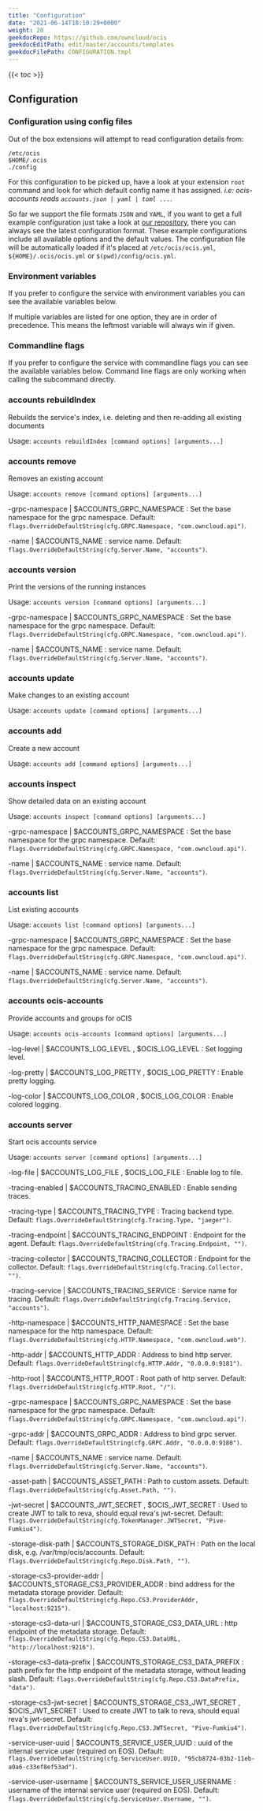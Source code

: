 ```yaml
---
title: "Configuration"
date: "2021-06-14T18:10:29+0000"
weight: 20
geekdocRepo: https://github.com/owncloud/ocis
geekdocEditPath: edit/master/accounts/templates
geekdocFilePath: CONFIGURATION.tmpl
---
```


{{< toc >}}

## Configuration

### Configuration using config files

Out of the box extensions will attempt to read configuration details from:

```console
/etc/ocis
$HOME/.ocis
./config
```

For this configuration to be picked up, have a look at your extension `root` command and look for which default config name it has assigned. *i.e: ocis-accounts reads `accounts.json | yaml | toml ...`*.

So far we support the file formats `JSON` and `YAML`, if you want to get a full example configuration just take a look at [our repository](https://github.com/owncloud/ocis/tree/master/accounts/config), there you can always see the latest configuration format. These example configurations include all available options and the default values. The configuration file will be automatically loaded if it's placed at `/etc/ocis/ocis.yml`, `${HOME}/.ocis/ocis.yml` or `$(pwd)/config/ocis.yml`.

### Environment variables

If you prefer to configure the service with environment variables you can see the available variables below.

If multiple variables are listed for one option, they are in order of precedence. This means the leftmost variable will always win if given.

### Commandline flags

If you prefer to configure the service with commandline flags you can see the available variables below. Command line flags are only working when calling the subcommand directly.

### accounts rebuildIndex

Rebuilds the service's index, i.e. deleting and then re-adding all existing documents

Usage: `accounts rebuildIndex [command options] [arguments...]`

### accounts remove

Removes an existing account

Usage: `accounts remove [command options] [arguments...]`

-grpc-namespace |  $ACCOUNTS_GRPC_NAMESPACE
: Set the base namespace for the grpc namespace. Default: `flags.OverrideDefaultString(cfg.GRPC.Namespace, "com.owncloud.api")`.

-name |  $ACCOUNTS_NAME
: service name. Default: `flags.OverrideDefaultString(cfg.Server.Name, "accounts")`.

### accounts version

Print the versions of the running instances

Usage: `accounts version [command options] [arguments...]`

-grpc-namespace |  $ACCOUNTS_GRPC_NAMESPACE
: Set the base namespace for the grpc namespace. Default: `flags.OverrideDefaultString(cfg.GRPC.Namespace, "com.owncloud.api")`.

-name |  $ACCOUNTS_NAME
: service name. Default: `flags.OverrideDefaultString(cfg.Server.Name, "accounts")`.

### accounts update

Make changes to an existing account

Usage: `accounts update [command options] [arguments...]`

### accounts add

Create a new account

Usage: `accounts add [command options] [arguments...]`

### accounts inspect

Show detailed data on an existing account

Usage: `accounts inspect [command options] [arguments...]`

-grpc-namespace |  $ACCOUNTS_GRPC_NAMESPACE
: Set the base namespace for the grpc namespace. Default: `flags.OverrideDefaultString(cfg.GRPC.Namespace, "com.owncloud.api")`.

-name |  $ACCOUNTS_NAME
: service name. Default: `flags.OverrideDefaultString(cfg.Server.Name, "accounts")`.

### accounts list

List existing accounts

Usage: `accounts list [command options] [arguments...]`

-grpc-namespace |  $ACCOUNTS_GRPC_NAMESPACE
: Set the base namespace for the grpc namespace. Default: `flags.OverrideDefaultString(cfg.GRPC.Namespace, "com.owncloud.api")`.

-name |  $ACCOUNTS_NAME
: service name. Default: `flags.OverrideDefaultString(cfg.Server.Name, "accounts")`.

### accounts ocis-accounts

Provide accounts and groups for oCIS

Usage: `accounts ocis-accounts [command options] [arguments...]`

-log-level |  $ACCOUNTS_LOG_LEVEL , $OCIS_LOG_LEVEL
: Set logging level.

-log-pretty |  $ACCOUNTS_LOG_PRETTY , $OCIS_LOG_PRETTY
: Enable pretty logging.

-log-color |  $ACCOUNTS_LOG_COLOR , $OCIS_LOG_COLOR
: Enable colored logging.

### accounts server

Start ocis accounts service

Usage: `accounts server [command options] [arguments...]`

-log-file |  $ACCOUNTS_LOG_FILE , $OCIS_LOG_FILE
: Enable log to file.

-tracing-enabled |  $ACCOUNTS_TRACING_ENABLED
: Enable sending traces.

-tracing-type |  $ACCOUNTS_TRACING_TYPE
: Tracing backend type. Default: `flags.OverrideDefaultString(cfg.Tracing.Type, "jaeger")`.

-tracing-endpoint |  $ACCOUNTS_TRACING_ENDPOINT
: Endpoint for the agent. Default: `flags.OverrideDefaultString(cfg.Tracing.Endpoint, "")`.

-tracing-collector |  $ACCOUNTS_TRACING_COLLECTOR
: Endpoint for the collector. Default: `flags.OverrideDefaultString(cfg.Tracing.Collector, "")`.

-tracing-service |  $ACCOUNTS_TRACING_SERVICE
: Service name for tracing. Default: `flags.OverrideDefaultString(cfg.Tracing.Service, "accounts")`.

-http-namespace |  $ACCOUNTS_HTTP_NAMESPACE
: Set the base namespace for the http namespace. Default: `flags.OverrideDefaultString(cfg.HTTP.Namespace, "com.owncloud.web")`.

-http-addr |  $ACCOUNTS_HTTP_ADDR
: Address to bind http server. Default: `flags.OverrideDefaultString(cfg.HTTP.Addr, "0.0.0.0:9181")`.

-http-root |  $ACCOUNTS_HTTP_ROOT
: Root path of http server. Default: `flags.OverrideDefaultString(cfg.HTTP.Root, "/")`.

-grpc-namespace |  $ACCOUNTS_GRPC_NAMESPACE
: Set the base namespace for the grpc namespace. Default: `flags.OverrideDefaultString(cfg.GRPC.Namespace, "com.owncloud.api")`.

-grpc-addr |  $ACCOUNTS_GRPC_ADDR
: Address to bind grpc server. Default: `flags.OverrideDefaultString(cfg.GRPC.Addr, "0.0.0.0:9180")`.

-name |  $ACCOUNTS_NAME
: service name. Default: `flags.OverrideDefaultString(cfg.Server.Name, "accounts")`.

-asset-path |  $ACCOUNTS_ASSET_PATH
: Path to custom assets. Default: `flags.OverrideDefaultString(cfg.Asset.Path, "")`.

-jwt-secret |  $ACCOUNTS_JWT_SECRET , $OCIS_JWT_SECRET
: Used to create JWT to talk to reva, should equal reva's jwt-secret. Default: `flags.OverrideDefaultString(cfg.TokenManager.JWTSecret, "Pive-Fumkiu4")`.

-storage-disk-path |  $ACCOUNTS_STORAGE_DISK_PATH
: Path on the local disk, e.g. /var/tmp/ocis/accounts. Default: `flags.OverrideDefaultString(cfg.Repo.Disk.Path, "")`.

-storage-cs3-provider-addr |  $ACCOUNTS_STORAGE_CS3_PROVIDER_ADDR
: bind address for the metadata storage provider. Default: `flags.OverrideDefaultString(cfg.Repo.CS3.ProviderAddr, "localhost:9215")`.

-storage-cs3-data-url |  $ACCOUNTS_STORAGE_CS3_DATA_URL
: http endpoint of the metadata storage. Default: `flags.OverrideDefaultString(cfg.Repo.CS3.DataURL, "http://localhost:9216")`.

-storage-cs3-data-prefix |  $ACCOUNTS_STORAGE_CS3_DATA_PREFIX
: path prefix for the http endpoint of the metadata storage, without leading slash. Default: `flags.OverrideDefaultString(cfg.Repo.CS3.DataPrefix, "data")`.

-storage-cs3-jwt-secret |  $ACCOUNTS_STORAGE_CS3_JWT_SECRET , $OCIS_JWT_SECRET
: Used to create JWT to talk to reva, should equal reva's jwt-secret. Default: `flags.OverrideDefaultString(cfg.Repo.CS3.JWTSecret, "Pive-Fumkiu4")`.

-service-user-uuid |  $ACCOUNTS_SERVICE_USER_UUID
: uuid of the internal service user (required on EOS). Default: `flags.OverrideDefaultString(cfg.ServiceUser.UUID, "95cb8724-03b2-11eb-a0a6-c33ef8ef53ad")`.

-service-user-username |  $ACCOUNTS_SERVICE_USER_USERNAME
: username of the internal service user (required on EOS). Default: `flags.OverrideDefaultString(cfg.ServiceUser.Username, "")`.

